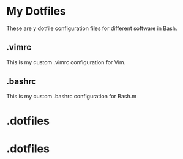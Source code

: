 # My Dotfiles
These are y dotfile configuration files for different software in Bash.
## .vimrc
This is my custom .vimrc configuration for Vim.
## .bashrc
This is my custom .bashrc configuration for Bash.m
# .dotfiles
# .dotfiles
